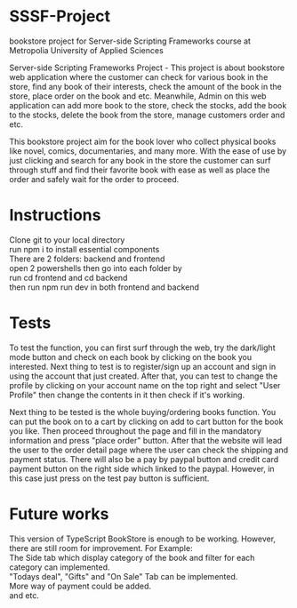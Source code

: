 # SSSF-Project

bookstore project for Server-side Scripting Frameworks course at Metropolia University of Applied Sciences

Server-side Scripting Frameworks Project - This project is about bookstore web application where the customer can check for various book in the store, find any book of their interests, check the amount of the book in the store, place order on the book and etc. Meanwhile, Admin on this web application can add more book to the store, check the stocks, add the book to the stocks, delete the book from the store, manage customers order and etc.

This bookstore project aim for the book lover who collect physical books like novel, comics, documentaries, and many more. With the ease of use by just clicking and search for any book in the store the customer can surf through stuff and find their favorite book with ease as well as place the order and safely wait for the order to proceed.

# Instructions

Clone git to your local directory</br>
run npm i to install essential components</br>
There are 2 folders: backend and frontend</br>
open 2 powershells then go into each folder by</br>
run cd frontend and cd backend</br>
then run npm run dev in both frontend and backend</br>

# Tests

To test the function, you can first surf through the web, try the dark/light mode button and check on each book by clicking on the book you interested. Next thing to test is to register/sign up an account and sign in using the account that just created. After that, you can test to change the profile by clicking on your account name on the top right and select "User Profile" then change the contents in it then check if it's working.

Next thing to be tested is the whole buying/ordering books function. You can put the book on to a cart by clicking on add to cart button for the book you like. Then proceed throughout the page and fill in the mandatory information and press "place order" button. After that the website will lead the user to the order detail page where the user can check the shipping and payment status. There will also be a pay by paypal button and credit card payment button on the right side which linked to the paypal. However, in this case just press on the test pay button is sufficient.

# Future works

This version of TypeScript BookStore is enough to be working. However, there are still room for improvement. For Example:</br>The Side tab which display category of the book and filter for each category can implemented. </br>"Todays deal", "Gifts" and "On Sale" Tab can be implemented. </br>More way of payment could be added.</br> and etc.
